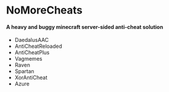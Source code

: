 # NoMoreCheats
#### A heavy and buggy minecraft server-sided anti-cheat solution

* DaedalusAAC
* AntiCheatReloaded
* AntiCheatPlus
* Vagmemes
* Raven
* Spartan
* XorAntiCheat
* Azure
